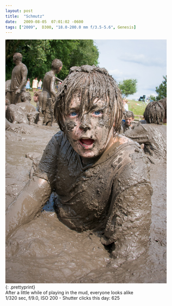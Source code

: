 ```yaml
---
layout: post
title:  "Schmutz"
date:   2009-08-05  07:01:02 -0600
tags: ["2009",  D300, "18.0-200.0 mm f/3.5-5.6", Genesis]
---
```

![:title](/images/2009/2009_0805_DSC1193.jpg)
{: .prettyprint}  
After a little while of playing in the mud, everyone looks alike  
1/320 sec, f/9.0, ISO 200 - Shutter clicks this day: 625